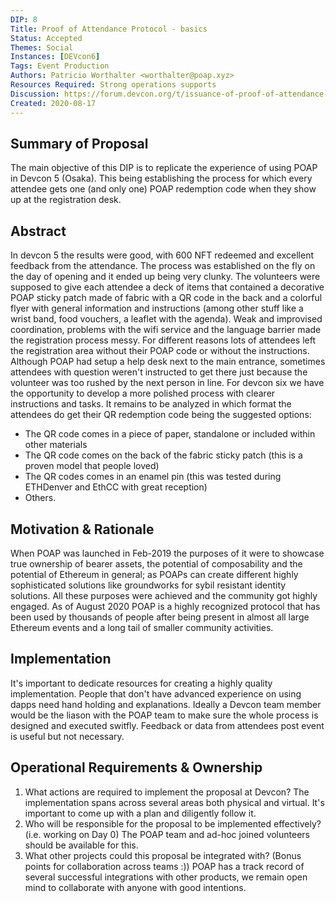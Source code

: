 ```yaml
---
DIP: 8
Title: Proof of Attendance Protocol - basics
Status: Accepted
Themes: Social
Instances: [DEVcon6]
Tags: Event Production
Authors: Patricio Worthalter <worthalter@poap.xyz>
Resources Required: Strong operations supports
Discussion: https://forum.devcon.org/t/issuance-of-proof-of-attendance-nfts-with-poap/76/5
Created: 2020-08-17
---
```


## Summary of Proposal

The main objective of this DIP is to replicate the experience of using POAP in Devcon 5 (Osaka). This being establishing the process for which every attendee gets one (and only one) POAP redemption code when they show up at the registration desk.

## Abstract

In devcon 5 the results were good, with 600 NFT redeemed and excellent feedback from the attendance. The process was established on the fly on the day of opening and it ended up being very clunky. The volunteers were supposed to give each attendee a deck of items that contained a decorative POAP sticky patch made of fabric with a QR code in the back and a colorful flyer with general information and instructions (among other stuff like a wrist band, food vouchers, a leaflet with the agenda). Weak and improvised coordination, problems with the wifi service and the language barrier made the registration process messy. For different reasons lots of attendees left the registration area without their POAP code or without the instructions. Although POAP had setup a help desk next to the main entrance, sometimes attendees with question weren't instructed to get there just because the volunteer was too rushed by the next person in line. 
For devcon six we have the opportunity to develop a more polished process with clearer instructions and tasks. 
It remains to be analyzed in which format the attendees do get their QR redemption code being the suggested options:

* The QR code comes in a piece of paper, standalone or included within other materials
* The QR code comes on the back of the fabric sticky patch (this is a proven model that people loved)
* The QR codes comes in an enamel pin (this was tested during ETHDenver and EthCC with great reception)
* Others.

## Motivation & Rationale

When POAP was launched in Feb-2019 the purposes of it were to showcase true ownership of bearer assets, the potential of composability and the potential of Ethereum in general; as POAPs can create different highly sophisticated solutions like groundworks for sybil resistant identity solutions.
All these purposes were achieved and the community got highly engaged. As of August 2020 POAP is a highly recognized protocol that has been used by thousands of people after being present in almost all large Ethereum events and a long tail of smaller community activities.

## Implementation

It's important to dedicate resources for creating a highly quality implementation. People that don't have advanced experience on using dapps need hand holding and explanations. Ideally a Devcon team member would be the liason with the POAP team to make sure the whole process is designed and executed switfly. 
Feedback or data from attendees post event is useful but not necessary. 

## Operational Requirements & Ownership

1. What actions are required to implement the proposal at Devcon?
The implementation spans across several areas both physical and virtual. It's important to come up with a plan and diligently follow it.
2. Who will be responsible for the proposal to be implemented effectively? (i.e. working on Day 0)
The POAP team and ad-hoc joined volunteers should be available for this.
3. What other projects could this proposal be integrated with? (Bonus points for collaboration across teams :))
POAP has a track record of several successful integrations with other products, we remain open mind to collaborate with anyone with good intentions.

